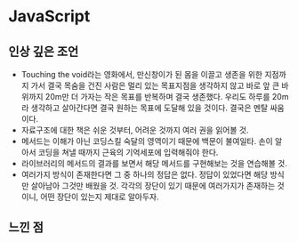 # JavaScript

## 인상 깊은 조언
- Touching the void라는 영화에서, 만신창이가 된 몸을 이끌고 생존을 위한 지점까지 가서 결국 목숨을 건진 사람은 멀리 있는 목표지점을 생각하지 않고 바로 앞 큰 바위까지 20m만 더 가자는 작은 목표를 반복하며 결국 생존했다. 우리도 하루를 20m라 생각하고 살아간다면 결국 원하는 목표에 도달해 있을 것이다. 결국은 멘탈 싸움이다.
- 자료구조에 대한 책은 쉬운 것부터, 어려운 것까지 여러 권을 읽어볼 것.
- 메서드는 이해가 아닌 코딩스킬 숙달의 영역이기 때문에 백문이 불여일타. 손이 알아서 코딩을 쳐낼 때까지 근육의 기억세포에 입력해줘야 한다.
- 라이브러리의 메서드의 결과를 보면서 해당 메서드를 구현해보는 것을 연습해볼 것.
- 여러가지 방식이 존재한다면 그 중 하나의 정답은 없다. 정답이 있었다면 해당 방식만 살아남아 그것만 배웠을 것. 각각의 장단이 있기 때문에 여러가지가 존재하는 것이니, 어떤 장단이 있는지 제대로 알아두자.

## 

###

#### 

#### 

#### 
### 


## 느낀 점
